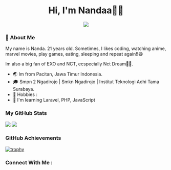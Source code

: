 <div align=center>
  <h1>Hi, I'm Nandaa👋🏻</h1>
</div>
<div align=center>
  
  <img src="https://github-production-user-asset-6210df.s3.amazonaws.com/133217309/397941233-8dd5114c-a5a5-4101-8371-6c61143eda1f.gif?X-Amz-Algorithm=AWS4-HMAC-SHA256&X-Amz-Credential=AKIAVCODYLSA53PQK4ZA%2F20241221%2Fus-east-1%2Fs3%2Faws4_request&X-Amz-Date=20241221T172058Z&X-Amz-Expires=300&X-Amz-Signature=da06206764a7b0e0fd5337b5c54113a2b3d1a8134a017953f27e4ed5e955b49f&X-Amz-SignedHeaders=host">
</div>

### 🐣 About Me
<div>
  <p>My name is Nanda. 21 years old. Sometimes, I likes coding, watching anime, marvel movies, play games, eating, sleeping and repeat again!!😄 </p>
  <p>Im also a big fan of EXO and NCT, ecspecially Nct Dream🐰💚.</p>
</div>

- 🌏 Im from Pacitan, Jawa Timur Indonesia.
- 🎓 Smpn 2 Ngadirojo | Smkn Ngadirojo | Institut Teknologi Adhi Tama Surabaya.
- 🌟 Hobbies :
- 🧠 I'm learning Laravel, PHP, JavaScript

### My GitHub Stats
<div>
  <img src="https://github-readme-stats.vercel.app/api?username=NandaAulya&show_icons=true&theme=dark">
  <img src="https://streak-stats.demolab.com/?user=NandaAulya&theme=dark">
</div>

### GitHub Achievements
[![trophy](https://github-profile-trophy.vercel.app/?username=NandaAulya&theme=darkhub)](https://github.com/ryo-ma/github-profile-trophy)

### Connect With Me :

